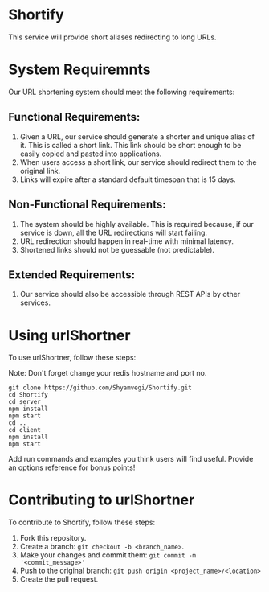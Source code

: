 # Shortify

This service will provide short aliases redirecting to long URLs.

# System Requiremnts

Our URL shortening system should meet the following requirements:  

## Functional Requirements:

1. Given a URL, our service should generate a shorter and unique alias of it. This is called a short link. This link should be short enough to be easily copied and pasted into applications.  
2. When users access a short link, our service should redirect them to the original link.  
3. Links will expire after a standard default timespan that is 15 days.  

## Non-Functional Requirements:

1. The system should be highly available. This is required because, if our service is down, all the URL redirections will start failing.  
2. URL redirection should happen in real-time with minimal latency.  
3. Shortened links should not be guessable (not predictable).  

## Extended Requirements:  

1. Our service should also be accessible through REST APIs by other services.  


# Using urlShortner

To use urlShortner, follow these steps:

Note: Don't forget change your redis hostname and port no.

```
git clone https://github.com/Shyamvegi/Shortify.git
cd Shortify
cd server
npm install
npm start
cd ..
cd client 
npm install
npm start 
```

Add run commands and examples you think users will find useful. Provide an options reference for bonus points!

# Contributing to urlShortner
<!--- If your README is long or you have some specific process or steps you want contributors to follow, consider creating a separate CONTRIBUTING.md file--->
To contribute to Shortify, follow these steps:

1. Fork this repository.
2. Create a branch: `git checkout -b <branch_name>`.
3. Make your changes and commit them: `git commit -m '<commit_message>'`
4. Push to the original branch: `git push origin <project_name>/<location>`
5. Create the pull request.


